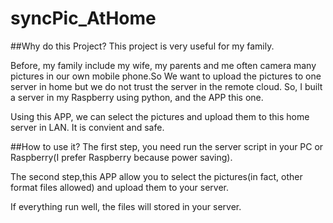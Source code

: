 ﻿# syncPic_AtHome

##Why do this Project?
This project is very useful for my family.

Before, my family include my wife, my parents and me often camera many pictures in our own mobile phone.So We want to upload the pictures to one server in home but we do not trust the server in the remote cloud. So, I built a server in my Raspberry using python, and the APP this one. 

Using this APP, we can select the pictures and upload them to this home server in LAN. It is convient and safe.

##How to use it?
The first step, you need run the server script in your PC or Raspberry(I prefer Raspberry because power saving).

The second step,this APP allow you to select the pictures(in fact, other format files allowed) and upload them to your server.

If everything run well, the files will stored in your server.